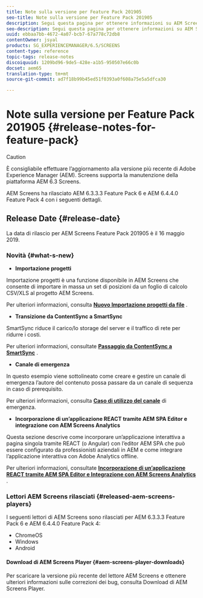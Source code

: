 ```yaml
---
title: Note sulla versione per Feature Pack 201905
seo-title: Note sulla versione per Feature Pack 201905
description: Segui questa pagina per ottenere informazioni su AEM Screens Feature Pack 201905, rilasciato il 16 maggio 2019.
seo-description: Segui questa pagina per ottenere informazioni su AEM Screens Feature Pack 201905, rilasciato il 16 maggio 2019.
uuid: ebbaa7bb-4672-4a07-bcb7-67a778c72db8
contentOwner: jsyal
products: SG_EXPERIENCEMANAGER/6.5/SCREENS
content-type: reference
topic-tags: release-notes
discoiquuid: 1209bd96-9de5-428e-a1b5-950507e66c0b
docset: aem65
translation-type: tm+mt
source-git-commit: ad7f18b99b45ed51f0393a0f608a75e5a5dfca30

---
```



# Note sulla versione per Feature Pack 201905 {#release-notes-for-feature-pack}

>[!CAUTION]
>
>È consigliabile effettuare l’aggiornamento alla versione più recente di Adobe Experience Manager (AEM). Screens supporta la manutenzione della piattaforma AEM 6.3 Screens.

AEM Screens ha rilasciato AEM 6.3.3.3 Feature Pack 6 e AEM 6.4.4.0 Feature Pack 4 con i seguenti dettagli.

## Release Date {#release-date}

La data di rilascio per AEM Screens Feature Pack 201905 è il 16 maggio 2019.

### Novità {#what-s-new}

* **Importazione progetti**

Importazione progetti è una funzione disponibile in AEM Screens che consente di importare in massa un set di posizioni da un foglio di calcolo CSV/XLS al progetto AEM Screens.

Per ulteriori informazioni, consulta **[Nuovo Importazione progetti da file](project-importer.md)** .

* **Transizione da ContentSync a SmartSync**

SmartSync riduce il carico/lo storage del server e il traffico di rete per ridurre i costi.

Per ulteriori informazioni, consultate **[Passaggio da ContentSync a SmartSync](smartsync.md)** .

* **Canale di emergenza**

In questo esempio viene sottolineato come creare e gestire un canale di emergenza l’autore del contenuto possa passare da un canale di sequenza in caso di prerequisito.

Per ulteriori informazioni, consulta **[Caso di utilizzo del canale](emergency-channel.md)** di emergenza.

* **Incorporazione di un’applicazione REACT tramite AEM SPA Editor e integrazione con AEM Screens Analytics**

Questa sezione descrive come incorporare un’applicazione interattiva a pagina singola tramite REACT (o Angular) con l’editor AEM SPA che può essere configurato da professionisti aziendali in AEM e come integrare l’applicazione interattiva con Adobe Analytics offline.

Per ulteriori informazioni, consultate **[Incorporazione di un’applicazione REACT tramite AEM SPA Editor e Integrazione con AEM Screens Analytics](embedding-react-app.md)** .

### Lettori AEM Screens rilasciati {#released-aem-screens-players}

I seguenti lettori di AEM Screens sono rilasciati per AEM 6.3.3.3 Feature Pack 6 e AEM 6.4.4.0 Feature Pack 4:

* ChromeOS
* Windows
* Android

#### Download di AEM Screens Player {#aem-screens-player-downloads}

Per scaricare la versione più recente del lettore AEM Screens e ottenere ulteriori informazioni sulle correzioni dei bug, consulta Download **[](https://download.macromedia.com/screens/)** di AEM Screens Player.

